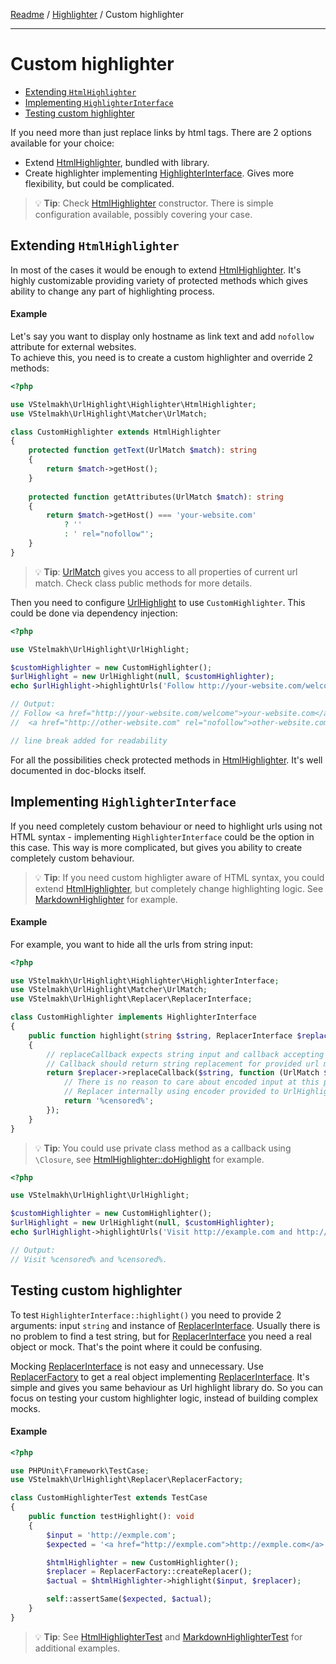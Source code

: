 [Readme](../README.md) / [Highlighter](../README.md#highlighter)  / Custom highlighter

---

# Custom highlighter
- [Extending `HtmlHighlighter`](#extending-htmlhighlighter)
- [Implementing `HighlighterInterface`](#implementing-highlighterinterface)
- [Testing custom highlighter](#testing-custom-highlighter)

If you need more than just replace links by html tags.
There are 2 options available for your choice:
- Extend [HtmlHighlighter](../src/Highlighter/HtmlHighlighter.php), bundled with library. 
- Create highlighter implementing [HighlighterInterface](../src/Highlighter/HighlighterInterface.php).
  Gives more flexibility, but could be complicated.

> 💡 **Tip**: Check [HtmlHighlighter](../src/Highlighter/HtmlHighlighter.php) constructor.
> There is simple configuration available, possibly covering your case.

## Extending `HtmlHighlighter`
In most of the cases it would be enough to extend [HtmlHighlighter](../src/Highlighter/HtmlHighlighter.php).
It's highly customizable providing variety of protected methods which gives ability to change any part of highlighting process.

#### Example
Let's say you want to display only hostname as link text and add `nofollow` attribute for external websites.  
To achieve this, you need is to create a custom highlighter and override 2 methods:

```php
<?php

use VStelmakh\UrlHighlight\Highlighter\HtmlHighlighter;
use VStelmakh\UrlHighlight\Matcher\UrlMatch;

class CustomHighlighter extends HtmlHighlighter
{
    protected function getText(UrlMatch $match): string
    {
        return $match->getHost();
    }
    
    protected function getAttributes(UrlMatch $match): string
    {
        return $match->getHost() === 'your-website.com'
            ? ''
            : ' rel="nofollow"';
    }
}
```

> 💡 **Tip**: [UrlMatch](../src/Matcher/UrlMatch.php) gives you access to all properties of current url match.
> Check class public methods for more details.

Then you need to configure [UrlHighlight](../src/UrlHighlight.php) to use `CustomHighlighter`. This could be done via dependency injection:

```php
<?php

use VStelmakh\UrlHighlight\UrlHighlight;

$customHighlighter = new CustomHighlighter();
$urlHighlight = new UrlHighlight(null, $customHighlighter);
echo $urlHighlight->highlightUrls('Follow http://your-website.com/welcome not http://other-website.com.');

// Output:
// Follow <a href="http://your-website.com/welcome">your-website.com</a> not 
//  <a href="http://other-website.com" rel="nofollow">other-website.com</a>.

// line break added for readability
```

For all the possibilities check protected methods in [HtmlHighlighter](../src/Highlighter/HtmlHighlighter.php).
It's well documented in doc-blocks itself.

## Implementing `HighlighterInterface`

If you need completely custom behaviour or need to highlight urls using not HTML syntax - implementing `HighlighterInterface`
could be the option in this case.
This way is more complicated, but gives you ability to create completely custom behaviour.

> 💡 **Tip**: If you need custom highligter aware of HTML syntax, you could extend [HtmlHighlighter](../src/Highlighter/HtmlHighlighter.php),
> but completely change highlighting logic. See [MarkdownHighlighter](../src/Highlighter/MarkdownHighlighter.php) for example.

#### Example

For example, you want to hide all the urls from string input:

```php
<?php

use VStelmakh\UrlHighlight\Highlighter\HighlighterInterface;
use VStelmakh\UrlHighlight\Matcher\UrlMatch;
use VStelmakh\UrlHighlight\Replacer\ReplacerInterface;

class CustomHighlighter implements HighlighterInterface
{
    public function highlight(string $string, ReplacerInterface $replacer): string
    {
        // replaceCallback expects string input and callback accepting UrlMatch as argument
        // Callback should return string replacement for provided url match
        return $replacer->replaceCallback($string, function (UrlMatch $match) {
            // There is no reason to care about encoded input at this point.
            // Replacer internally using encoder provided to UrlHighlight constructor.
            return '%censored%';
        });
    }
}
```

> 💡 **Tip**: You could use private class method as a callback using `\Closure`,
> see [HtmlHighlighter::doHighlight](../src/Highlighter/HtmlHighlighter.php) for example.

```php
<?php

use VStelmakh\UrlHighlight\UrlHighlight;

$customHighlighter = new CustomHighlighter();
$urlHighlight = new UrlHighlight(null, $customHighlighter);
echo $urlHighlight->highlightUrls('Visit http://example.com and http://example2.com.');

// Output:
// Visit %censored% and %censored%.
```

## Testing custom highlighter
To test `HighlighterInterface::highlight()` you need to provide 2 arguments: input `string` and instance of [ReplacerInterface](../src/Replacer/ReplacerInterface.php).
Usually there is no problem to find a test string, but for [ReplacerInterface](../src/Replacer/ReplacerInterface.php) you need a real object or mock.
That's the point where it could be confusing.

Mocking [ReplacerInterface](../src/Replacer/ReplacerInterface.php) is not easy and unnecessary.
Use [ReplacerFactory](../src/Replacer/ReplacerFactory.php) to get a real object implementing [ReplacerInterface](../src/Replacer/ReplacerInterface.php).
It's simple and gives you same behaviour as Url highlight library do.
So you can focus on testing your custom highlighter logic, instead of building complex mocks.

#### Example

```php
<?php

use PHPUnit\Framework\TestCase;
use VStelmakh\UrlHighlight\Replacer\ReplacerFactory;

class CustomHighlighterTest extends TestCase
{
    public function testHighlight(): void
    {
        $input = 'http://exmple.com';
        $expected = '<a href="http://exmple.com">http://exmple.com</a>';

        $htmlHighlighter = new CustomHighlighter();
        $replacer = ReplacerFactory::createReplacer();
        $actual = $htmlHighlighter->highlight($input, $replacer);

        self::assertSame($expected, $actual);
    }
}
```
> 💡 **Tip**: See [HtmlHighlighterTest](../tests/Highlighter/HtmlHighlighterTest.php) and
> [MarkdownHighlighterTest](../tests/Highlighter/MarkdownHighlighterTest.php) for additional examples.
